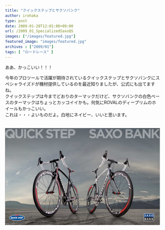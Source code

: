 ```yaml
---
title: "クイックステップとサクソバンク"
author: irohaka
type: post
date: 2009-01-28T12:01:00+09:00
url: /2009_01_SpecializedSaxoQS
images: ["/images/featured.jpg"]
featured_image: "images/featured.jpg"
archives : ["2009/01"]
tags: [ "ロードレース" ]
---
```


ああ、かっこいい！！！ 
 <!--more-->

今年のプロツールで活躍が期待されているクイックステップとサクソバンクにスペシャライズドが機材提供しているのを最近知りましたが、公式にも出てますね。  
クイックステップは今までどおりのターマックだけど、サクソバンクの白色ベースのターマックはちょっとカッコイイかも。何気にROVALのディープリムのホイールもかっこいい。  
これは・・・よいものだよ。白地にネイビー、いいと思います。    

　  　  
![その後フレームセットとして販売されました。](images/2009_01_saxo-qs.jpg)  
